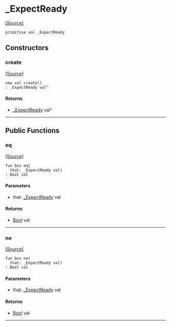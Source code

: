 # _ExpectReady
<span class="source-link">[[Source]](src/http/http_parser.md#L16)</span>
```pony
primitive val _ExpectReady
```

## Constructors

### create
<span class="source-link">[[Source]](src/http/http_parser.md#L16)</span>


```pony
new val create()
: _ExpectReady val^
```

#### Returns

* [_ExpectReady](http-_ExpectReady.md) val^

---

## Public Functions

### eq
<span class="source-link">[[Source]](src/http/http_parser.md#L17)</span>


```pony
fun box eq(
  that: _ExpectReady val)
: Bool val
```
#### Parameters

*   that: [_ExpectReady](http-_ExpectReady.md) val

#### Returns

* [Bool](builtin-Bool.md) val

---

### ne
<span class="source-link">[[Source]](src/http/http_parser.md#L17)</span>


```pony
fun box ne(
  that: _ExpectReady val)
: Bool val
```
#### Parameters

*   that: [_ExpectReady](http-_ExpectReady.md) val

#### Returns

* [Bool](builtin-Bool.md) val

---

